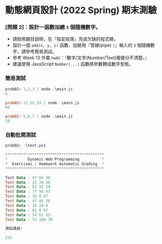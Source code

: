 # 動態網頁設計 (2022 Spring) 期末測驗

### [問題 2]：設計一函數加總 `3` 個隨機數字。

- 請依照題目說明，在『指定段落』完成欠缺的程式碼。
- 設計一個 `add(x, y, z)` 函數，加總用『管線(pipe) `|`』輸入的 `3` 個隨機數字，請參考簡易測試。
- 參考 Week 13 作業 `hw02`：『數字/文字(Number/Text)傻傻分不清楚。』
- 建議使用 JavaScript `Number(...)` 函數將參數轉成數字型態。

### 簡易測試
```Powershell
prob02> 1,2,3 | node .\main.js
6

prob02> 11,22,33 | node .\main.js
66

prob02> 5,6,7 | node .\main.js   
18
```

### 自動批閱測試
```Powershell
prob02> .\test.ps1

********************************************
*         Dynamic Web Programming          *
*  Exercises / Homework Automatic Grading  *
********************************************

Test Data : 47 66 36
Test Data : 25 30 30
Test Data : 52 93 20
Test Data : 77 98 47
Test Data : 58 8 67
Test Data : 47 45 56
Test Data : 26 10 8
Test Data : 61 9 67
Test Data : 54 61 35
Test Data : 72 100 70

測試通過!

242
```

